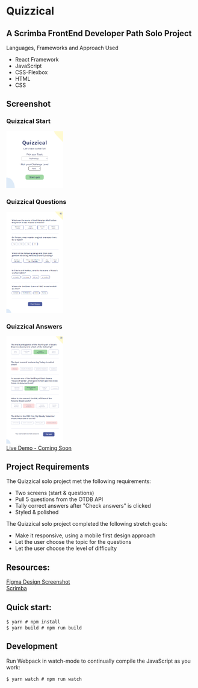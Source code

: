 # Quizzical

## A Scrimba FrontEnd Developer Path Solo Project
Languages, Frameworks and Approach Used
<ul>
<li>React Framework</li>
<li>JavaScript</li>
<li>CSS-Flexbox</li>
<li>HTML</li>
<li>CSS</li>
</ul>

## Screenshot
### Quizzical Start
<img src="https://github.com/famanakis/Scrimba/blob/main/m11-solo-Quizzical/src/assets/images/quizzical-start.png" width=30% height=30%><br>
### Quizzical Questions
<img src="https://github.com/famanakis/Scrimba/blob/main/m11-solo-Quizzical/src/assets/images/quizzical-questions.png" width=30% height=30%><br>
### Quizzical Answers
<img src="https://github.com/famanakis/Scrimba/blob/main/m11-solo-Quizzical/src/assets/images/quizzical-answers.png" width=30% height=30%><br>
[Live Demo - Coming Soon]()
 
## Project Requirements
 The Quizzical solo project met the following requirements:
 <ul>
 <li>Two screens (start & questions)</li>
 <li>Pull 5 questions from the OTDB API</li>
 <li>Tally correct answers after "Check answers" is clicked</li>
<li>Styled & polished</li>
 </ul>
 
 The Quizzical solo project completed the following stretch goals:
 <ul>
 <li>Make it responsive, using a mobile first design approach</li>
 <li>Let the user choose the topic for the questions</li>
 <li>Let the user choose the level of difficulty</li>
 </ul>
 
## Resources:
  [Figma Design Screenshot](https://github.com/famanakis/Scrimba/blob/main/m11-solo-Quizzical/src/assets/images/figma-design.png)<br>
 [Scrimba](https://scrimba.com/)



## Quick start:
```
$ yarn # npm install
$ yarn build # npm run build
````

## Development
Run Webpack in watch-mode to continually compile the JavaScript as you work:
```
$ yarn watch # npm run watch
```
